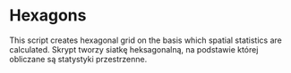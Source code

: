 # Hexagons
This script creates hexagonal grid on the basis which spatial statistics are calculated.
Skrypt tworzy siatkę heksagonalną, na podstawie której obliczane są statystyki przestrzenne.
